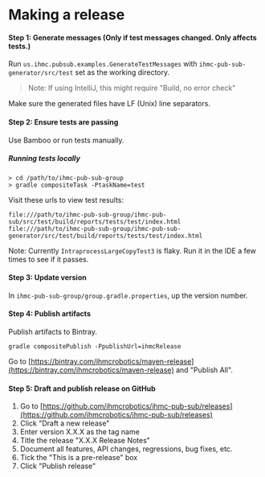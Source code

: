 # Making a release

#### Step 1: Generate messages (Only if test messages changed. Only affects tests.)

Run `us.ihmc.pubsub.examples.GenerateTestMessages` 
with `ihmc-pub-sub-generator/src/test` set as the working directory.

> Note: If using IntelliJ, this might require "Build, no error check"

Make sure the generated files have LF (Unix) line separators.

#### Step 2: Ensure tests are passing

Use Bamboo or run tests manually.

##### Running tests locally

```
> cd /path/to/ihmc-pub-sub-group
> gradle compositeTask -PtaskName=test
```
Visit these urls to view test results:

```
file:///path/to/ihmc-pub-sub-group/ihmc-pub-sub/src/test/build/reports/tests/test/index.html
file:///path/to/ihmc-pub-sub-group/ihmc-pub-sub-generator/src/test/build/reports/tests/test/index.html
```

Note: Currently `IntraprocessLargeCopyTest3` is flaky. Run it in the IDE a few times to see if it passes.

#### Step 3: Update version

In `ihmc-pub-sub-group/group.gradle.properties`, up the version number.

#### Step 4: Publish artifacts

Publish artifacts to Bintray.

`gradle compositePublish -PpublishUrl=ihmcRelease`

Go to [https://bintray.com/ihmcrobotics/maven-release](https://bintray.com/ihmcrobotics/maven-release) and "Publish All".

#### Step 5: Draft and publish release on GitHub

1. Go to [https://github.com/ihmcrobotics/ihmc-pub-sub/releases](https://github.com/ihmcrobotics/ihmc-pub-sub/releases)
1. Click "Draft a new release"
1. Enter version X.X.X as the tag name
1. Title the release "X.X.X Release Notes"
1. Document all features, API changes, regressions, bug fixes, etc.
1. Tick the "This is a pre-release" box
1. Click "Publish release"